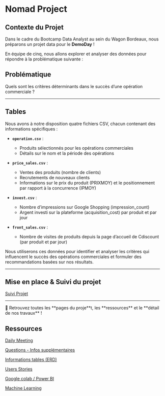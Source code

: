 # Nomad Project

## **Contexte du Projet**

Dans le cadre du Bootcamp Data Analyst au sein du Wagon Bordeaux, nous préparons un projet data pour le **DemoDay** !

En équipe de cinq, nous allons explorer et analyser des données pour répondre à la problématique suivante :

## **Problématique**

Quels sont les critères déterminants dans le succès d’une opération commerciale ?

---

## **Tables**

Nous avons à notre disposition quatre fichiers CSV, chacun contenant des informations spécifiques :

- **`operation.csv`** :
    - Produits sélectionnés pour les opérations commerciales
    - Détails sur le nom et la période des opérations
- **`price_sales.csv`** :
    - Ventes des produits (nombre de clients)
    - Recrutements de nouveaux clients
    - Informations sur le prix du produit (PRIXMOY) et le positionnement par rapport à la concurrence (IPMOY)

- **`invest.csv`** :
    - Nombre d’impressions sur Google Shopping (impression_count)
    - Argent investi sur la plateforme (acquisition_cost) par produit et par jour
- **`front_sales.csv`** :
    - Nombre de visites de produits depuis la page d’accueil de Cdiscount (par produit et par jour)

Nous utiliserons ces données pour identifier et analyser les critères qui influencent le succès des opérations commerciales et formuler des recommandations basées sur nos résultats.

---

## Mise en place & Suivi du projet

[Suivi Projet](https://www.notion.so/9302c505c7b04fb7b5e3ce8a8a5a4e17?pvs=21)

---

<aside>
🚧 Retrouvez toutes les **pages du proje**t, les **ressources** et le **détail de nos travaux** !

## Ressources

[Daily Meeting](https://www.notion.so/754cb7447d684bdfbe77dfc2b3b565de?pvs=21)

[Questions - Infos supplémentaires](https://www.notion.so/Questions-Infos-suppl-mentaires-d5d1579781ff480e9d8e67611c73e94b?pvs=21)

[Informations tables (ERD)](https://www.notion.so/Informations-tables-ERD-6a45e230f96f4acaa999088f1d60b623?pvs=21)

[Users Stories](https://www.notion.so/Users-Stories-0affdb9d984743689965f85229487027?pvs=21)

[Google colab / Power BI](https://www.notion.so/Google-colab-Power-BI-87c33513028a4ead9d16949d24967b0b?pvs=21)

[Machine Learning](https://www.notion.so/Machine-Learning-6a826cc55ab741df8fa008ccee377e5c?pvs=21)

</aside>
